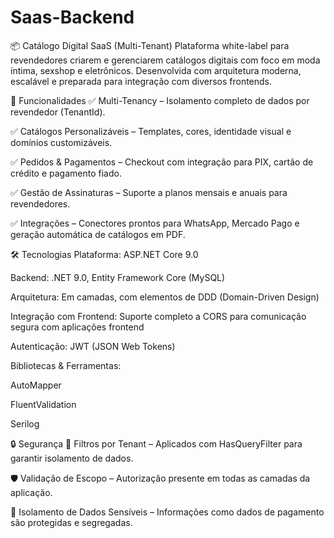 # Saas-Backend
📦 Catálogo Digital SaaS (Multi-Tenant)
Plataforma white-label para revendedores criarem e gerenciarem catálogos digitais com foco em moda íntima, sexshop e eletrônicos.
Desenvolvida com arquitetura moderna, escalável e preparada para integração com diversos frontends.

🚀 Funcionalidades
✅ Multi-Tenancy – Isolamento completo de dados por revendedor (TenantId).

✅ Catálogos Personalizáveis – Templates, cores, identidade visual e domínios customizáveis.

✅ Pedidos & Pagamentos – Checkout com integração para PIX, cartão de crédito e pagamento fiado.

✅ Gestão de Assinaturas – Suporte a planos mensais e anuais para revendedores.

✅ Integrações – Conectores prontos para WhatsApp, Mercado Pago e geração automática de catálogos em PDF.

🛠️ Tecnologias
Plataforma: ASP.NET Core 9.0

Backend: .NET 9.0, Entity Framework Core (MySQL)

Arquitetura: Em camadas, com elementos de DDD (Domain-Driven Design)

Integração com Frontend: Suporte completo a CORS para comunicação segura com aplicações frontend

Autenticação: JWT (JSON Web Tokens)

Bibliotecas & Ferramentas:

AutoMapper

FluentValidation

Serilog

🔒 Segurança
🔐 Filtros por Tenant – Aplicados com HasQueryFilter para garantir isolamento de dados.

🛡️ Validação de Escopo – Autorização presente em todas as camadas da aplicação.

🔏 Isolamento de Dados Sensíveis – Informações como dados de pagamento são protegidas e segregadas.
